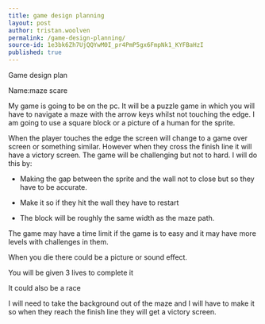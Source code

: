 ```yaml
---
title: game design planning
layout: post
author: tristan.woolven
permalink: /game-design-planning/
source-id: 1e3bk6Zh7UjQQYwM0I_pr4PmP5gx6FmpNk1_KYFBaHzI
published: true
---
```

Game design plan

Name:maze scare

My game is going to be on the pc. It will be a puzzle game in which you will have to navigate a maze with the arrow keys whilst not touching the edge. I am going to use a square block or a picture of a human for the sprite.

When the player touches the edge the screen will change to a game over screen or something similar. However when they cross the finish line it will have a victory screen. The game will be challenging but not to hard. I will do this by:

* Making the gap between the sprite and the wall not to close but so they have to be accurate.

* Make it so if they hit the wall they have to restart

* The block will be roughly the same width as the maze path.

The game may have a time limit if the game is to easy and it may have more levels with challenges in them.

When you die there could be a picture or sound effect.

You will be given 3 lives to complete it

 It could also be a race

I will need to take the background out of the maze and I will have to make it so when they reach the finish line they will get a victory screen.

